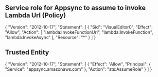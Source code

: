 ## Service role for Appsync to assume to invoke Lambda Url (Policy)
{
    "Version": "2012-10-17",
    "Statement": [
        {
            "Sid": "VisualEditor0",
            "Effect": "Allow",
            "Action": [
                "lambda:InvokeFunctionUrl",
                "lambda:InvokeFunction",
                "lambda:InvokeAsync"
            ],
            "Resource": "*"
        }
    ]
}

## Trusted Entity
{
    "Version": "2012-10-17",
    "Statement": [
        {
            "Effect": "Allow",
            "Principal": {
                "Service": "appsync.amazonaws.com"
            },
            "Action": "sts:AssumeRole"
        }
    ]
}